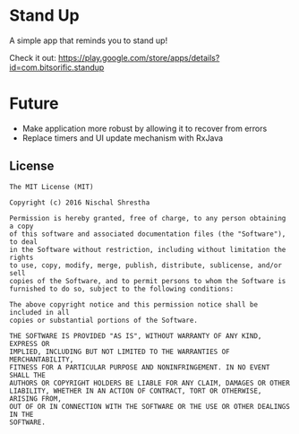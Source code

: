 # Stand Up

A simple app that reminds you to stand up!

Check it out: https://play.google.com/store/apps/details?id=com.bitsorific.standup

# Future

- Make application more robust by allowing it to recover from errors
- Replace timers and UI update mechanism with RxJava

License
--------

	The MIT License (MIT)

	Copyright (c) 2016 Nischal Shrestha

	Permission is hereby granted, free of charge, to any person obtaining a copy
	of this software and associated documentation files (the "Software"), to deal
	in the Software without restriction, including without limitation the rights
	to use, copy, modify, merge, publish, distribute, sublicense, and/or sell
	copies of the Software, and to permit persons to whom the Software is
	furnished to do so, subject to the following conditions:

	The above copyright notice and this permission notice shall be included in all
	copies or substantial portions of the Software.

	THE SOFTWARE IS PROVIDED "AS IS", WITHOUT WARRANTY OF ANY KIND, EXPRESS OR
	IMPLIED, INCLUDING BUT NOT LIMITED TO THE WARRANTIES OF MERCHANTABILITY,
	FITNESS FOR A PARTICULAR PURPOSE AND NONINFRINGEMENT. IN NO EVENT SHALL THE
	AUTHORS OR COPYRIGHT HOLDERS BE LIABLE FOR ANY CLAIM, DAMAGES OR OTHER
	LIABILITY, WHETHER IN AN ACTION OF CONTRACT, TORT OR OTHERWISE, ARISING FROM,
	OUT OF OR IN CONNECTION WITH THE SOFTWARE OR THE USE OR OTHER DEALINGS IN THE
	SOFTWARE.
